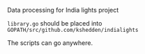 Data processing for India lights project

`library.go` should be placed into `GOPATH/src/github.com/kshedden/indialights`

The scripts can go anywhere.